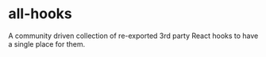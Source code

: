 # all-hooks
A community driven collection of re-exported 3rd party React hooks to have a single place for them.
